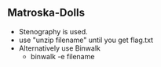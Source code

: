 ## Matroska-Dolls

- Stenography is used.
- use "unzip filename" until you get flag.txt
- Alternatively use Binwalk
	- binwalk -e filename
